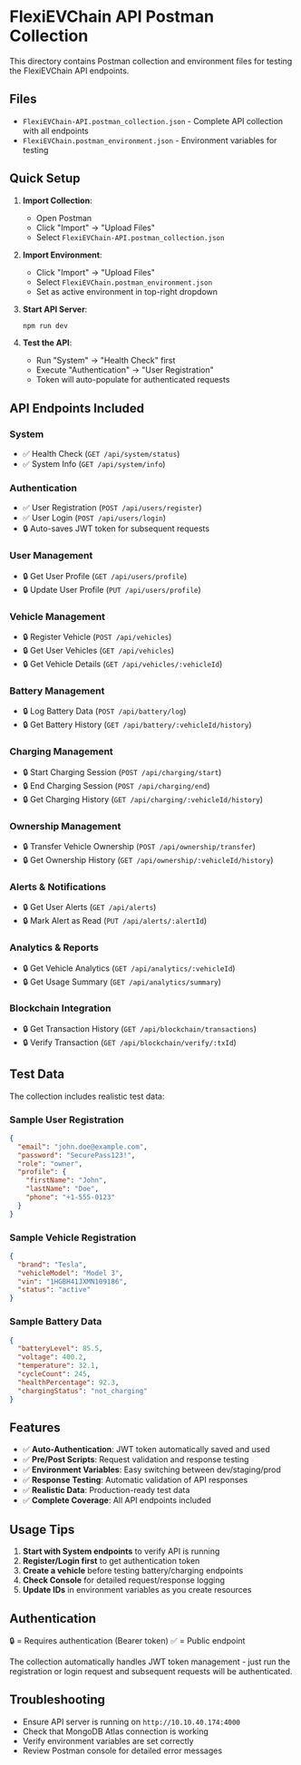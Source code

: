# FlexiEVChain API Postman Collection

This directory contains Postman collection and environment files for testing the FlexiEVChain API endpoints.

## Files

- `FlexiEVChain-API.postman_collection.json` - Complete API collection with all endpoints
- `FlexiEVChain.postman_environment.json` - Environment variables for testing

## Quick Setup

1. **Import Collection**:
   - Open Postman
   - Click "Import" → "Upload Files"
   - Select `FlexiEVChain-API.postman_collection.json`

2. **Import Environment**:
   - Click "Import" → "Upload Files" 
   - Select `FlexiEVChain.postman_environment.json`
   - Set as active environment in top-right dropdown

3. **Start API Server**:
   ```bash
   npm run dev
   ```

4. **Test the API**:
   - Run "System" → "Health Check" first
   - Execute "Authentication" → "User Registration" 
   - Token will auto-populate for authenticated requests

## API Endpoints Included

### System
- ✅ Health Check (`GET /api/system/status`)
- ✅ System Info (`GET /api/system/info`)

### Authentication
- ✅ User Registration (`POST /api/users/register`)
- ✅ User Login (`POST /api/users/login`)
- 🔒 Auto-saves JWT token for subsequent requests

### User Management
- 🔒 Get User Profile (`GET /api/users/profile`)
- 🔒 Update User Profile (`PUT /api/users/profile`)

### Vehicle Management
- 🔒 Register Vehicle (`POST /api/vehicles`)
- 🔒 Get User Vehicles (`GET /api/vehicles`)
- 🔒 Get Vehicle Details (`GET /api/vehicles/:vehicleId`)

### Battery Management
- 🔒 Log Battery Data (`POST /api/battery/log`)
- 🔒 Get Battery History (`GET /api/battery/:vehicleId/history`)

### Charging Management
- 🔒 Start Charging Session (`POST /api/charging/start`)
- 🔒 End Charging Session (`POST /api/charging/end`)
- 🔒 Get Charging History (`GET /api/charging/:vehicleId/history`)

### Ownership Management
- 🔒 Transfer Vehicle Ownership (`POST /api/ownership/transfer`)
- 🔒 Get Ownership History (`GET /api/ownership/:vehicleId/history`)

### Alerts & Notifications
- 🔒 Get User Alerts (`GET /api/alerts`)
- 🔒 Mark Alert as Read (`PUT /api/alerts/:alertId`)

### Analytics & Reports
- 🔒 Get Vehicle Analytics (`GET /api/analytics/:vehicleId`)
- 🔒 Get Usage Summary (`GET /api/analytics/summary`)

### Blockchain Integration
- 🔒 Get Transaction History (`GET /api/blockchain/transactions`)
- 🔒 Verify Transaction (`GET /api/blockchain/verify/:txId`)

## Test Data

The collection includes realistic test data:

### Sample User Registration
```json
{
  "email": "john.doe@example.com",
  "password": "SecurePass123!",
  "role": "owner",
  "profile": {
    "firstName": "John",
    "lastName": "Doe",
    "phone": "+1-555-0123"
  }
}
```

### Sample Vehicle Registration
```json
{
  "brand": "Tesla",
  "vehicleModel": "Model 3",
  "vin": "1HGBH41JXMN109186",
  "status": "active"
}
```

### Sample Battery Data
```json
{
  "batteryLevel": 85.5,
  "voltage": 400.2,
  "temperature": 32.1,
  "cycleCount": 245,
  "healthPercentage": 92.3,
  "chargingStatus": "not_charging"
}
```

## Features

- ✅ **Auto-Authentication**: JWT token automatically saved and used
- ✅ **Pre/Post Scripts**: Request validation and response testing
- ✅ **Environment Variables**: Easy switching between dev/staging/prod
- ✅ **Response Testing**: Automatic validation of API responses
- ✅ **Realistic Data**: Production-ready test data
- ✅ **Complete Coverage**: All API endpoints included

## Usage Tips

1. **Start with System endpoints** to verify API is running
2. **Register/Login first** to get authentication token
3. **Create a vehicle** before testing battery/charging endpoints
4. **Check Console** for detailed request/response logging
5. **Update IDs** in environment variables as you create resources

## Authentication

🔒 = Requires authentication (Bearer token)
✅ = Public endpoint

The collection automatically handles JWT token management - just run the registration or login request and subsequent requests will be authenticated.

## Troubleshooting

- Ensure API server is running on `http://10.10.40.174:4000`
- Check that MongoDB Atlas connection is working
- Verify environment variables are set correctly
- Review Postman console for detailed error messages